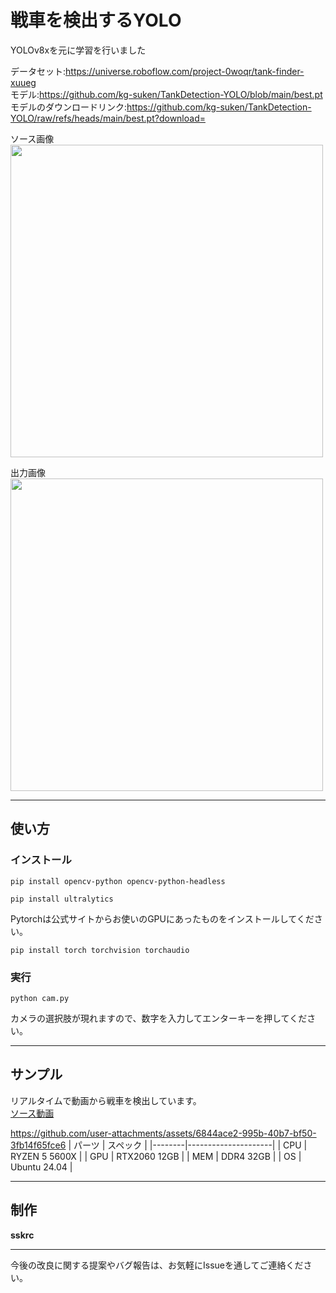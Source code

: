 # 戦車を検出するYOLO
YOLOv8xを元に学習を行いました

データセット:https://universe.roboflow.com/project-0woqr/tank-finder-xuueg  
モデル:https://github.com/kg-suken/TankDetection-YOLO/blob/main/best.pt  
モデルのダウンロードリンク:https://github.com/kg-suken/TankDetection-YOLO/raw/refs/heads/main/best.pt?download=

ソース画像
<br><img src="https://github.com/user-attachments/assets/3d638c17-84b9-4a62-8d0d-ec743846a31e" width="500"/>

出力画像
<br><img src="https://github.com/user-attachments/assets/3e647d8a-9abe-4313-b88e-00816be4c2de" width="500"/>

---
## 使い方
### インストール
```
pip install opencv-python opencv-python-headless
```
```
pip install ultralytics
```
Pytorchは公式サイトからお使いのGPUにあったものをインストールしてください。  
```
pip install torch torchvision torchaudio
```
### 実行
```
python cam.py
```
カメラの選択肢が現れますので、数字を入力してエンターキーを押してください。

---
## サンプル
リアルタイムで動画から戦車を検出しています。  
[ソース動画](https://www.youtube.com/watch?v=Kat897_pud4)

https://github.com/user-attachments/assets/6844ace2-995b-40b7-bf50-3fb14f65fce6
| パーツ | スペック            |
|--------|---------------------|
| CPU    | RYZEN 5 5600X      |
| GPU    | RTX2060 12GB       |
| MEM    | DDR4 32GB          |
| OS     | Ubuntu 24.04       |

---


## 制作
**sskrc**

---

今後の改良に関する提案やバグ報告は、お気軽にIssueを通してご連絡ください。
